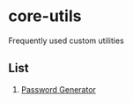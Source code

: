 # core-utils

Frequently used custom utilities

## List

1. [Password Generator](https://github.com/lizardkingLK/core-utils/tree/main/passwordGenerator)
